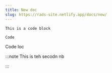 ```yaml
---
title: New doc
slug: https://rads-site.netlify.app/docs/new/
---
```

```
This is a code block
```

`Code`

Code loc

:::note
This is teh secodn nb

:::